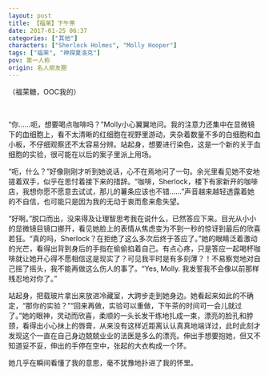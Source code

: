 ```yaml
---
layout: post
title: 【福茉】下午茶
date: 2017-01-25 06:37
categories: ["其他"]
characters: ["Sherlock Holmes", "Molly Hooper"]
tags: ["福茉", "神探夏洛克"]
pov: 第一人称
origin: 名人朋友圈
---
```


（福茉糖，OOC我的）

<br>

“你……呃，想要喝点咖啡吗？”Molly小心翼翼地问。我的注意力还集中在显微镜下的血细胞上，看不太清晰的红细胞在视野里游动，夹杂着数量不多的白细胞和血小板，不仔细观察还不太容易分辨。站起身，想要进行染色，这是一个新的关于血细胞的实验，很可能在以后的案子里派上用场。

“呃，什么？”好像刚刚才听到她说话，心不在焉地问了一句。余光里看见她不安地搓着双手，似乎在思忖着接下来的措辞。“咖啡，Sherlock，楼下有家新开的咖啡店，我想你愿不愿意去试试，那儿的薯条应该也不错……”声音越来越轻透露着她的不自信，也可能只是因为我的无动于衷而愈来愈失望。

“好啊。”脱口而出，没来得及让理智思考我在说什么，已然答应下来。目光从小小的显微镜目镜口挪开，看见她脸上的表情从焦虑变为不到一秒的惊讶到最后的欣喜若狂。“真的吗，Sherlock？在拒绝了这么多次后终于答应了。”她的眼睛泛着激动的光芒，看得出背到身后的手指在偷偷掐着自己。有点心疼，只是答应一起喝杯咖啡就让她开心得不愿相信这是现实了？可见我平时是有多刻薄？！不易察觉地对自己摇了摇头，我不能再做这么伤人的事了。“Yes, Molly. 我发誓我不会像以前那样残忍地对你了。”

站起身，把载玻片拿出来放进冷藏室，大跨步走到她身边。她看起来如此的不确定，“那你的实验？”“回来再做，实验可以重做，下午茶的时间可一会儿就过了。”她的眼神，灵动而欣喜，柔顺的一头长发干练地扎成一束，漂亮的脸孔和脖颈，看得出小心抹上的唇膏，从来没有这样近距离认认真真地端详过，此时此刻才发现这个一直在自己身边兢兢业业的法医是多么的漂亮。伸出手想要抱她，但又不知道妥不妥，伸出的手停在空中，张起的大衣构成一个环。

她几乎在瞬间看懂了我的意思，毫不犹豫地扑进了我的怀里。

